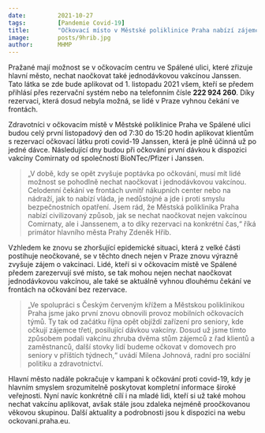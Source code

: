 ```yaml
---
date:         2021-10-27
tags:         [Pandemie Covid-19]
title:        "Očkovací místo v Městské poliklinice Praha nabízí zájemcům jednodávkové vakcíny"
image: 	      posts/9hrib.jpg
author:       MHMP
---
```


Pražané mají možnost se v očkovacím centru ve Spálené ulici, které zřizuje hlavní město, nechat naočkovat také jednodávkovou vakcínou Janssen. Tato látka se zde bude aplikovat od 1. listopadu 2021 všem, kteří se předem přihlásí přes rezervační systém nebo na telefonním čísle **222 924 260**. Díky rezervaci, která dosud nebyla možná, se lidé v Praze vyhnou čekání ve frontách.

Zdravotníci v očkovacím místě v Městské poliklinice Praha ve Spálené ulici budou celý první listopadový den od 7:30 do 15:20 hodin aplikovat klientům s rezervací očkovací látku proti covid-19 Janssen, která je plně účinná už po jedné dávce. Následující dny budou při očkování první dávkou k dispozici vakcíny Comirnaty od společností BioNTec/Pfizer i Janssen.

> „V době, kdy se opět zvyšuje poptávka po očkování, musí mít lidé možnost se pohodlně nechat naočkovat i jednodávkovou vakcínou. Celodenní čekání ve frontách uvnitř nákupních center nebo na nádraží, jak to nabízí vláda, je nedůstojné a jde i proti smyslu bezpečnostních opatření. Jsem rád, že Městská poliklinika Praha nabízí civilizovaný způsob, jak se nechat naočkovat nejen vakcínou Comirnaty, ale i Janssenem, a to díky rezervaci na konkrétní čas,“ říká primátor hlavního města Prahy Zdeněk Hřib.

Vzhledem ke znovu se zhoršující epidemické situaci, která z velké části postihuje neočkované, se v těchto dnech nejen v Praze znovu výrazně zvyšuje zájem o vakcinaci. Lidé, kteří si v očkovacím místě ve Spálené předem zarezervují své místo, se tak mohou nejen nechat naočkovat jednodávkovou vakcínou, ale také se aktuálně vyhnou dlouhému čekání ve frontách na očkování bez rezervace.

> „Ve spolupráci s Českým červeným křížem a Městskou poliklinikou Praha jsme jako první znovu obnovili provoz mobilních očkovacích týmů. Ty tak od začátku října opět objíždí zařízení pro seniory, kde očkují zájemce třetí, posilující dávkou vakcíny. Dosud už jsme tímto způsobem podali vakcínu zhruba dvěma stům zájemců z řad klientů a zaměstnanců, další stovky lidí budeme očkovat v domovech pro seniory v příštích týdnech,“ uvádí Milena Johnová, radní pro sociální politiku a zdravotnictví.

Hlavní město nadále pokračuje v kampani k očkování proti covid-19, kdy je hlavním smyslem srozumitelně poskytovat kompletní informace široké veřejnosti. Nyní navíc konkrétně cílí i na mladé lidi, kteří si už také mohou nechat vakcínu aplikovat, avšak stále jsou zdaleka nejméně proočkovanou věkovou skupinou. Další aktuality a podrobnosti jsou k dispozici na webu ockovani.praha.eu.
